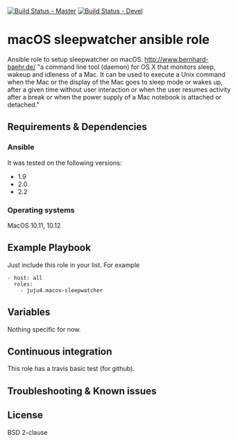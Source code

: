 [![Build Status - Master](https://travis-ci.org/juju4/ansible-macos-sleepwatcher.svg?branch=master)](https://travis-ci.org/juju4/ansible-macos-sleepwatcher)
[![Build Status - Devel](https://travis-ci.org/juju4/ansible-macos-sleepwatcher.svg?branch=devel)](https://travis-ci.org/juju4/ansible-macos-sleepwatcher/branches)
# macOS sleepwatcher ansible role

Ansible role to setup sleepwatcher on macOS.
http://www.bernhard-baehr.de/
"a command line tool (daemon) for OS X that monitors sleep, wakeup and idleness of a Mac. It can be used to execute a Unix command when the Mac or the display of the Mac goes to sleep mode or wakes up, after a given time without user interaction or when the user resumes activity after a break or when the power supply of a Mac notebook is attached or detached."

## Requirements & Dependencies

### Ansible
It was tested on the following versions:
 * 1.9
 * 2.0
 * 2.2

### Operating systems

MacOS 10.11, 10.12

## Example Playbook

Just include this role in your list.
For example

```
- host: all
  roles:
    - juju4.macos-sleepwatcher
```

## Variables

Nothing specific for now.

## Continuous integration

This role has a travis basic test (for github).

## Troubleshooting & Known issues


## License

BSD 2-clause

